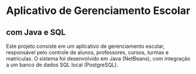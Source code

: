 # Aplicativo de Gerenciamento Escolar
## com Java e SQL

Este projeto consiste em um aplicativo de gerenciamento escolar, responsável pelo controle de alunos, professores, cursos, turmas e matrículas. O sistema foi desenvolvido em Java (NetBeans), com integração a um banco de dados SQL local (PostgreSQL).

